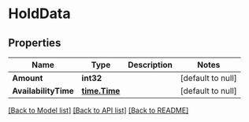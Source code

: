 # HoldData

## Properties
Name | Type | Description | Notes
------------ | ------------- | ------------- | -------------
**Amount** | **int32** |  | [default to null]
**AvailabilityTime** | [**time.Time**](time.Time.md) |  | [default to null]

[[Back to Model list]](../README.md#documentation-for-models) [[Back to API list]](../README.md#documentation-for-api-endpoints) [[Back to README]](../README.md)

